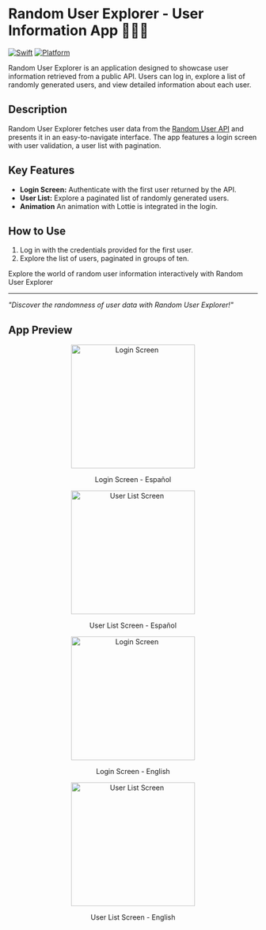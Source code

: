 # Random User Explorer - User Information App 🧑‍💼📱

[![Swift](https://img.shields.io/badge/Swift-5.5-orange.svg)](https://swift.org)
[![Platform](https://img.shields.io/badge/Platform-iOS-blue.svg)](https://www.apple.com/ios/)

Random User Explorer is an application designed to showcase user information retrieved from a public API. Users can log in, explore a list of randomly generated users, and view detailed information about each user.

## Description
Random User Explorer fetches user data from the [Random User API](https://randomuser.me/api?results=20&seed=smartstc&nat=ES) and presents it in an easy-to-navigate interface. The app features a login screen with user validation, a user list with pagination.


## Key Features
- **Login Screen:** Authenticate with the first user returned by the API.
- **User List:** Explore a paginated list of randomly generated users.
- **Animation** An animation with Lottie is integrated in the login. 

## How to Use
1. Log in with the credentials provided for the first user.
2. Explore the list of users, paginated in groups of ten.

Explore the world of random user information interactively with Random User Explorer

---
_"Discover the randomness of user data with Random User Explorer!"_

## App Preview

<!-- Login Screen - Español -->
<p align="center">
  <img src="https://raw.githubusercontent.com/retroskateboard/ExamenPracticoIOS_M-BBVA/main/login_es.png" alt="Login Screen" width="250">
</p>
<p align="center">
  Login Screen - Español 
</p>
<!---->

<!-- User List Screen -->
<p align="center">
  <img src="https://raw.githubusercontent.com/retroskateboard/ExamenPracticoIOS_M-BBVA/main/users_es.png" alt="User List Screen" width="250">
</p>
<p align="center">
  User List Screen - Español 
</p>
<!---->

<!-- Login Screen - English -->
<p align="center">
  <img src="https://raw.githubusercontent.com/retroskateboard/ExamenPracticoIOS_M-BBVA/main/login_en.png" alt="Login Screen" width="250">
</p>
<p align="center">
  Login Screen - English 
</p>
<!---->

<!-- User List Screen - English -->
<p align="center">
  <img src="https://raw.githubusercontent.com/retroskateboard/ExamenPracticoIOS_M-BBVA/main/users_en.png" alt="User List Screen" width="250">
</p>
<p align="center">
  User List Screen - English
</p>
<!---->
